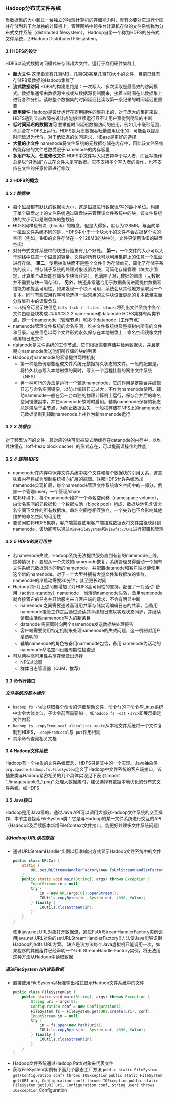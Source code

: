 ### Hadoop分布式文件系统
当数据集的大小超过一台独立的物理计算机的存储能力时，就有必要对它进行分区并存储到若干台单独的计算机上。管理网络中跨多台计算机存储的文件系统称为分布式文件系统（distributed filesystem）。Hadoop自带一个称为HDFS的分布式文件系统，即Hadoop Distributed Filesystem。

#### 3.1 HDFS的设计
HDFS以流式数据访问模式来存储超大文件，运行于商用硬件集群上
- **超大文件**
这里指具有几百MB、几百GB甚至几百TB大小的文件，目前已经有存储PB级数据的Hadoop集群了
- **流式数据访问**
HDFS的构建思路是：一次写入、多次读取是最高效的访问模式。数据集通常由数据源生成或从数据源复制而来，接着长时间在此数据集上进行各种分析。读取整个数据集的时间延迟比读取第一条记录的时间延迟更重要
- **商用硬件**
Hadoop是设计运行在商用硬件的集群上的，对于庞大的集群来说，HDFS遇到节点故障被设计成能够继续运行且不让用户察觉到明显的中断
- **低时间延迟的数据访问**
要求低时间延迟数据访问的应用，例如几十毫秒范围，不适合在HDFS上运行。HDFS是为高数据吞吐量应用优化的，可能会以提高时间延迟为代价，对于低延迟的访问需求，HBase是更好的选择
- **大量的小文件**
namenode将文件系统的元数据存储在内存中，因此该文件系统所能存储的文件总数受限于namenode的内存容量
- **多用户写入，任意修改文件**
HDFS中文件写入只支持单个写入者，而且写操作总是以“只添加”方式在文件末尾写数据。它不支持多个写入者的操作，也不支持在文件的任意位置进行修改

#### 3.2 HDFS的概念
##### 3.2.1 数据块
- 每个磁盘都有默认的数据块大小，这是磁盘进行数据读/写的最小单位。构建于单个磁盘之上的文件系统通过磁盘块来管理该文件系统中的块，该文件系统块的大小可以是磁盘块的整数倍
- HDFS同样也有块（block）的概念，但是大得多，默认为128MB。与面向单一磁盘文件系统不同的是，HDFS中小于一个块大小的文件不会占据整个块的空间（例如，1MB的文件存储在一个128MB的块中时，文件只使用1MB的磁盘空间）
- 对分布式文件系统中的块进行抽象有几个好处。
**第一**，一个文件的大小可以大于网络中任意一个磁盘的容量。文件的所有块可以利用集群上的任意一个磁盘进行存储。
**第二**，使用抽象块而不是整个文件作为存储单元，简化了存储子系统的设计。将存储子系统的处理对象设置为块，可简化存储管理（块大小固定，计算单个磁盘能存储多少块很容易），也消除了对元数据的顾虑（元数据并不需要与块一同存储）。
**另外**，块还非常适合用于数据备份进而提供数据容错能力和提高可用性。如果发现一个块不可用，系统会从其他地方读取另一个复本。同时有些应用程序可能选择一些常用的文件块设置更高的复本数量进而分散集群中的读取负载
- `fsck`指令可显示块信息
`hdfs fsck / -files -blocks`将列出文件系统中各个文件由哪些块构成
#####3.2.2 namenode和datanode
HDFS集群有两类节点，即一个namenode（管理节点）和多个datanode（工作节点）
- namenode管理文件系统的命名空间，维护文件系统树及整棵树内所有的文件和目录。这些信息以两个文件形式永久保存在本地磁盘上：命名空间镜像文件和编辑日志文件
- datanode是文件系统的工作节点。它们根据需要存储并检索数据块，并且定期向namenode发送他们所存储的块的列表
- Hadoop对namenode的容错提供两种机制
    - 第一种是备份那些组成文件系统元数据持久状态的文件。一般的配置是，将持久状态写入本地磁盘的同时，写入一个远程挂载的网络文件系统（NFS）
    - 另一种可行的办法是运行一个辅助namenode，它的作用是定期合并编辑日志与命名空间镜像，以防止编辑日志过大，不作为namenode使用。辅助namenode一般在另一台单独的物理计算机上运行，保存合并后的命名空间镜像副本，并在namenode故障时启用。辅助namenode保存的状态总是滞后于主节点，为防止数据丢失，一般把存储在NFS上的namenode元数据复制到辅助namenode上并作为新namenode运行
##### 3.2.3 块缓存
对于频繁访问的文件，其对应的块可能被显式地缓存在datanode的内存中，以堆外块缓存（off-heap block cache）的形式存在，可以提高读操作的性能
##### 3.2.4 联邦HDFS
- namenode在内存中保存文件系统中每个文件和每个数据块的引用关系，这意味着内存将成为限制系统横向扩展的瓶颈。联邦HDFS允许系统添加namenode实现扩展，每个namenode管理文件系统命名空间中的一部分，例如一个管理/user，一个管理/share
- 联邦环境下，每个namenode维护一个命名空间卷（namespace volume），由命名空间的元数据和一个数据块池（block pool）组成，数据块池包含该命名空间下文件的所有数据块。命名空间卷相互独立，一个失效也不会影响其他维护的命名空间的可用性
- 要访问联邦HDFS集群，客户端需要使用客户端挂载数据表将文件路径映射到namenode。该功能可以通过`ViewFileSystem`和`viewfs://URI`进行配置和管理
##### 3.2.5 HDFS的高可用性
- 若namenode失效，Hadoop系统无法提供服务直到有新的namenode上线。这种情况下，要想从一个失效的namenode恢复，系统管理员得启动一个拥有文件系统元数据副本的新的namenode，并配置datanode和客户端以便使用这个新的namenode。对于一个大型并拥有大量文件和数据块的集群，namenode的冷启动需要30分钟，甚至更长时间
- Hadoop2针对上述问题增加了对HDFS高可用性的支持。配置了一对活动-备用（active-standby）namenode，当活动namenode失效，备用namenode就会接管它的任务并开始服务来自客户端的请求，不会有明显中断
    - namenode 之间需要通过高可用共享存储实现编辑日志的共享，当备用namenode接管工作之后通过通读共享编辑日志以实现状态同步，并继续读取由活动namenode写入的新条目
    - datanode 需要同时向两个namenode发送数据块处理报告
    - 客户端需要使用特定机制来处理namenode的失效问题，这一机制对用户是透明的
    - 辅助namenode的角色被备用namenode包含，备用namenode为活动的namenode命名空间设置周期性检查点
- 可从两种高可用性共享存储做出选择
    - NFS过滤器
    - 群体日志管理器（QJM，推荐）

#### 3.3 命令行接口
##### 文件系统的基本操作
- `hadoop fs -help`获取每个命令的详细帮助文件，命令`fs`的子命令与Linux系统中命令大体类似，子命令前面需要加`-`，如`hadoop fs -cat <src>`即展示指定文件内容
- `hadoop fs -copyFromLocal <localsrc> <dst>`从本地文件系统将一个文件复制到HDFS，`-copyFromLocal`与`-put`作用相同
- 其余命令查阅相关文档

#### 3.4 Hadoop文件系统
Hadoop有一个抽象的文件系统概念，HDFS只是其中的一个实现。Java抽象类`org.apache.hadoop.fs.FileSystem`定义了Hadoop中文件系统的客户端接口，该抽象类与Hadoop紧密相关的几个具体实现见下表
@import "./images/table3_1.png"
处理大数据集时，建议选择有数据本地优化的分布式文件系统，如HDFS

#### 3.5 Java接口
Hadoop是用Java写的，通过Java API可以调用大部分Hadoop文件系统的交互操作，本节主要探索FileSystem类：它是与Hadoop的某一文件系统进行交互的API（Hadoop2及后续版本新增FileContext文件接口，能更好处理多文件系统问题）
##### 从Hadoop URL读取数据
- 通过URLStreamHandler实例以标准输出方式显示Hadoop文件系统中的文件
    ```Java
    public class URLCat {
        static {
            URL.setURLStreamHandlerFactory(new FsUrlStreamHandlerFactory());
        }
        public static void main(String[] args) throws Exception {
            InputStream in = null;
            try {
                in = new URL(args[0]).openStream();
                IOUtils.copyBytes(in, System.out, 4096, false);
            } finally {
                IOUtils.closeStream(in);
            }
        }
    }
    ```
    使用java.net.URL对象打开数据流，通过FsUrlStreamHandlerFactory实例调用java.net.URL对象的setURLStreamHandlerFactory()方法使Java能够识别Hadoop的hdfs URL方案。
    缺点是该方法每个Java虚拟机只能调用一次，如果程序的其他组件已经声明一个URLStreamHandlerFactory实例，将无法用这种方法从Hadoop中读取数据
##### 通过FileSystem API读取数据
- 直接使用FileSystem以标准输出格式显示Hadoop文件系统中的文件
    ```Java
    public class FileSystemCat {
        public static void main(String[] args) throws Exception {
            String uri = args[0];
            Configuration conf = new Configuration();
            FileSystem fs = FileSystem.get(URI.create(uri), conf);
            InputStream in = null;
            try {
                in = fs.open(new Path(uri));
                IOUtils.copyBytes(in, System.out, 4096, false);
            } finally {
                IOUtils.closeStream(in);
            }
        }
    }
    ```
- Hadoop文件系统通过Hadoop Path对象来代表文件
- 获取FileSystem实例有下面几个静态工厂方法
`public static FileSystem get(Configuration conf) throws IOException`
`public static FileSystem get(URI uri, Configuration conf) throws IOException`
`public static FileSystem get(URI uri, Configuration conf, String user)
throws IOException`
Configuration
